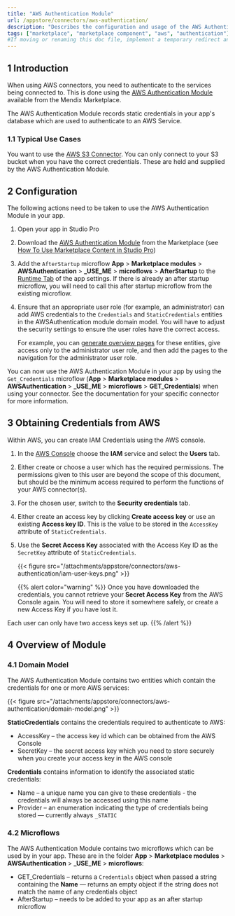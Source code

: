```yaml
---
title: "AWS Authentication Module"
url: /appstore/connectors/aws-authentication/
description: "Describes the configuration and usage of the AWS Authentication module from the Mendix Marketplace. This is required to authenticate AWS connectors such as the AWS S3 Connector"
tags: ["marketplace", "marketplace component", "aws", "authentication"]
#If moving or renaming this doc file, implement a temporary redirect and let the respective team know they should update the URL in the product. See Mapping to Products for more details. 
---
```


## 1 Introduction

When using AWS connectors, you need to authenticate to the services being connected to. This is done using the [AWS Authentication Module](/needlinkhere/) available from the Mendix Marketplace.

The AWS Authentication Module records static credentials in your app's database which are used to authenticate to an AWS Service.

### 1.1 Typical Use Cases

You want to use the [AWS S3 Connector](/appstore/connectors/aws-s3-connector/). You can only connect to your S3 bucket when you have the correct credentials. These are held and supplied by the AWS Authentication Module.

## 2 Configuration

The following actions need to be taken to use the AWS Authentication Module in your app.

1. Open your app in Studio Pro

2. Download the [AWS Authentication Module](/needlinkhere/) from the Marketplace (see [How To Use Marketplace Content in Studio Pro](/appstore/general/app-store-content/))

3. Add the `AfterStartup` microflow **App** > **Marketplace modules** > **AWSAuthentication** > **_USE_ME** > **microflows** > **AfterStartup** to the [Runtime Tab](/refguide/project-settings/#after-startup) of the app settings. If there is already an after startup microflow, you will need to call this after startup microflow from the existing microflow.

4. Ensure that an appropriate user role (for example, an administrator) can add AWS credentials to the `Credentials` and `StaticCredentials` entities in the AWSAuthentication module domain model. You will have to adjust the security settings to ensure the user roles have the correct access.

    For example, you can [generate overview pages](howto/front-end/create-your-first-two-overview-and-detail-pages/) for these entities, give access only to the administrator user role, and then add the pages to the  navigation for the administrator user role.

You can now use the AWS Authentication Module in your app by using the `Get_Credentials` microflow (**App** > **Marketplace modules** > **AWSAuthentication** > **_USE_ME** > **microflows** > **GET_Credentials**) when using your connector. See the documentation for your specific connector for more information.

## 3 Obtaining Credentials from AWS

Within AWS, you can create IAM Credentials using the AWS console.

1. In the [AWS Console](https://console.aws.amazon.com/console/home) choose the **IAM** service and select the **Users** tab.

2. Either create or choose a user which has the required permissions. The permissions given to this user are beyond the scope of this document, but should be the minimum access required to perform the functions of your AWS connector(s).

3. For the chosen user, switch to the **Security credentials** tab.

4. Either create an access key by clicking **Create access key** or use an existing **Access key ID**. This is the value to be stored in the `AccessKey` attribute of `StaticCredentials`.

5. Use the **Secret Access Key** associated with the Access Key ID as the `SecretKey` attribute of `StaticCredentials`.

    {{< figure src="/attachments/appstore/connectors/aws-authentication/iam-user-keys.png" >}}

    {{% alert color="warning" %}}
Once you have downloaded the credentials, you cannot retrieve your **Secret Access Key** from the AWS Console again. You will need to store it somewhere safely, or create a new Access Key if you have lost it.

Each user can only have two access keys set up.
    {{% /alert %}}

## 4 Overview of Module

### 4.1 Domain Model

The AWS Authentication Module contains two entities which contain the credentials for one or more AWS services: 

{{< figure src="/attachments/appstore/connectors/aws-authentication/domain-model.png" >}}

**StaticCredentials** contains the credentials required to authenticate to AWS:

* AccessKey – the access key id which can be obtained from the AWS Console
* SecretKey – the secret access key which you need to store securely when you create your access key in the AWS console

**Credentials** contains information to identify the associated static credentials:

* Name – a unique name you can give to these credentials - the credentials will always be accessed using this name
* Provider – an enumeration indicating the type of credentials being stored — currently always `_STATIC`

### 4.2 Microflows

The AWS Authentication Module contains two microflows which can be used by in your app. These are in the folder **App** > **Marketplace modules** > **AWSAuthentication** > **_USE_ME** > **microflows**:

* GET_Credentials – returns a `Credentials` object when passed a string containing the **Name** — returns an empty object if the string does not match the name of any credentials object
* AfterStartup – needs to be added to your app as an after startup microflow
